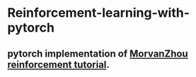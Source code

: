 # Reinforcement-learning-with-pytorch
## pytorch implementation of [MorvanZhou reinforcement tutorial](https://github.com/MorvanZhou/Reinforcement-learning-with-tensorflow).
